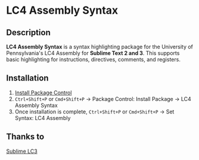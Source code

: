 LC4 Assembly Syntax
===================

## Description
**LC4 Assembly Syntax** is a syntax highlighting package for the University of Pennsylvania's LC4 Assembly for **Sublime Text 2 and 3**. This supports basic highlighting for instructions, directives, comments, and registers.

## Installation
1. [Install Package Control](https://packagecontrol.io/)
2. `Ctrl+Shift+P` or `Cmd+Shift+P` → Package Control: Install Package → LC4 Assembly Syntax
3. Once installation is complete, `Ctrl+Shift+P` or `Cmd+Shift+P` → Set Syntax: LC4 Assembly

## Thanks to
[Sublime LC3](https://github.com/wufufufu/Sublime-LC3)